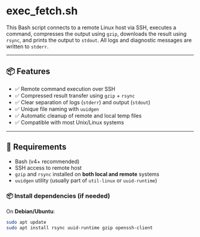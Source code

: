 # exec_fetch.sh

This Bash script connects to a remote Linux host via SSH, executes a command, compresses the output using `gzip`, downloads the result using `rsync`, and prints the output to `stdout`. All logs and diagnostic messages are written to `stderr`.

---

## 📦 Features

- ✅ Remote command execution over SSH
- ✅ Compressed result transfer using `gzip` + `rsync`
- ✅ Clear separation of logs (`stderr`) and output (`stdout`)
- ✅ Unique file naming with `uuidgen`
- ✅ Automatic cleanup of remote and local temp files
- ✅ Compatible with most Unix/Linux systems

---

## 🔧 Requirements

- Bash (v4+ recommended)
- SSH access to remote host
- `gzip` and `rsync` installed on **both local and remote** systems
- `uuidgen` utility (usually part of `util-linux` or `uuid-runtime`)

### 📦 Install dependencies (if needed)

On **Debian/Ubuntu**:

```bash
sudo apt update
sudo apt install rsync uuid-runtime gzip openssh-client